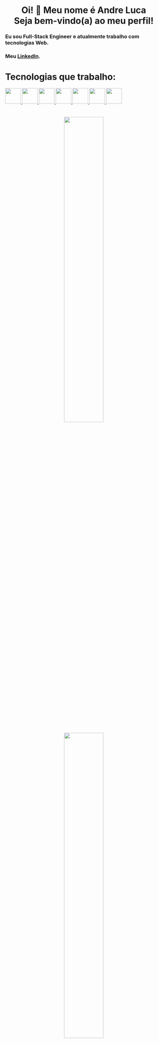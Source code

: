 <h1 align="center">
  Oi! 👋 Meu nome é Andre Luca <br>
  Seja bem-vindo(a) ao meu perfil!
</h1>

### Eu sou Full-Stack Engineer e atualmente trabalho com tecnologias Web.

### Meu [LinkedIn](https://linkedin.com/in/andre-luca/).

# Tecnologias que trabalho:

<div>
  <a href="#" />
  <img width="50" src="https://skillicons.dev/icons?i=html" />
  <img width="50" src="https://skillicons.dev/icons?i=css" />
  <img width="50" src="https://skillicons.dev/icons?i=js" />
  <img width="50" src="https://skillicons.dev/icons?i=ts" />
  <img width="50" src="https://skillicons.dev/icons?i=react" />
  <img width="50" src="https://skillicons.dev/icons?i=nodejs" />
  <img width="50" src="https://skillicons.dev/icons?i=tailwind" />
</div>

#

<div align="center">
  <a href="#" />
  <img width="50%" src="https://github-readme-stats.vercel.app/api?username=andre-lucca&show_icons=true&theme=dracula&include_all_commits=true&count_private=true"/>
  <br> <br>
  <img width="50%" src="https://github-readme-stats.vercel.app/api/top-langs/?username=andre-lucca&layout=compact&langs_count=7&theme=dracula" /> <br>
</div>
